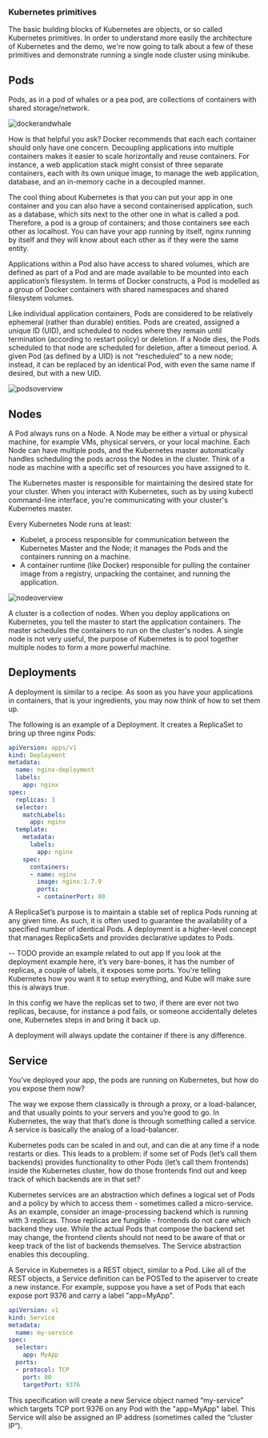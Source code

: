 
### Kubernetes primitives

The basic building blocks of Kubernetes are objects, or so called Kubernetes primitives. In order to understand
more easily the architecture of Kubernetes and the demo, we're now going to talk about a few of these primitives
and demonstrate running a single node cluster using minikube.


## Pods

Pods, as in a pod of whales or a pea pod, are collections of containers with shared storage/network.

![dockerandwhale](./.png)

How is that helpful you ask? Docker recommends that each each container should only have one concern. Decoupling
applications into multiple containers makes it easier to scale horizontally and reuse containers. For instance,
a web application stack might consist of three separate containers, each with its own unique image, to manage the web
application, database, and an in-memory cache in a decoupled manner.

The cool thing about Kubernetes is that you can put your app in one container and you can also have a second containerised
application, such as a database, which sits next to the other one in what is called a pod. Therefore, a pod is a group of containers;
and those containers see each other as localhost. You can have your app running by itself, nginx running by itself and 
they will know about each other as if they were the same entity.

Applications within a Pod also have access to shared volumes, which are defined as part of a Pod and are made available to be mounted into each application’s filesystem.
In terms of Docker constructs, a Pod is modelled as a group of Docker containers with shared namespaces and shared filesystem volumes.

Like individual application containers, Pods are considered to be relatively ephemeral (rather than durable) entities. Pods
are created, assigned a unique ID (UID), and scheduled to nodes where they remain until termination (according to restart policy)
or deletion. If a Node dies, the Pods scheduled to that node are scheduled for deletion, after a timeout period.
A given Pod (as defined by a UID) is not “rescheduled” to a new node; instead, it can be replaced by an identical Pod, 
with even the same name if desired, but with a new UID.
                                                                                                 

![podsoverview](./.png)

## Nodes

A Pod always runs on a Node. A Node may be either a virtual or physical machine, for example VMs, physical servers, or
your local machine. Each Node can have multiple pods, and the Kubernetes master automatically handles scheduling
the pods across the Nodes in the cluster. Think of a node as machine with a specific set of resources you have assigned
to it.

The Kubernetes master is responsible for maintaining the desired state for your cluster. When you interact with Kubernetes,
such as by using kubectl command-line interface, you're communicating with your cluster's Kubernetes master.

Every Kubernetes Node runs at least:
- Kubelet, a process responsible for communication between the Kubernetes Master and the Node; it manages the Pods and
the containers running on a machine.
- A container runtime (like Docker) responsible for pulling the container image from a registry, unpacking the container,
and running the application.

![nodeoverview](./.png)

A cluster is a collection of nodes. When you deploy applications on Kubernetes, you tell the master to start the
application containers. The master schedules the containers to run on the cluster's nodes. A single node is not very useful,
the purpose of Kubernetes is to pool together multiple nodes to form a more powerful machine. 

## Deployments

A deployment is similar to a recipe. As soon as you have your applications in containers, that is your ingredients, you
may now think of how to set them up. 


The following is an example of a Deployment. It creates a ReplicaSet to bring up three nginx Pods:
```yaml
apiVersion: apps/v1
kind: Deployment
metadata:
  name: nginx-deployment
  labels:
    app: nginx
spec:
  replicas: 3
  selector:
    matchLabels:
      app: nginx
  template:
    metadata:
      labels:
        app: nginx
    spec:
      containers:
      - name: nginx
        image: nginx:1.7.9
        ports:
        - containerPort: 80
```

A ReplicaSet’s purpose is to maintain a stable set of replica Pods running at any given time. As such, it is often used 
to guarantee the availability of a specified number of identical Pods. A deployment is a higher-level concept that manages 
ReplicaSets and provides declarative updates to Pods.

-- TODO provide an example related to out app
If you look at the deployment example here, it’s very bare-bones, it has the number of replicas, a couple of labels, it exposes some ports. 
You're telling Kubernetes how you want it to setup everything, and Kube will make sure this is always true.

In this config we have the replicas set to two, if there are ever not two replicas, because, for instance
a pod fails, or someone accidentally deletes one, Kubernetes steps in and bring it back up.

A deployment will always update the container if there is any difference.

## Service

You’ve deployed your app, the pods are running on Kubernetes, but how do you expose them now?

The way we expose them classically is through a proxy, or a load-balancer, and that usually points
to your servers and you’re good to go. In Kubernetes, the way that that’s done is through something called a service.
A service is basically the analog of a load-balancer.

Kubernetes pods can be scaled in and out, and can die at any time if a node restarts or dies. This leads to a problem: 
if some set of Pods (let’s call them backends) provides functionality to other Pods (let’s call them frontends) inside 
the Kubernetes cluster, how do those frontends find out and keep track of which backends are in that set?

Kubernetes services are an abstraction which defines a logical set of Pods and a policy by which to access them - 
sometimes called a micro-service. As an example, consider an image-processing backend which is running with 3 replicas. 
Those replicas are fungible - frontends do not care which backend they use. While the actual Pods that compose the backend
set may change, the frontend clients should not need to be aware of that or keep track of the list of backends themselves.
The Service abstraction enables this decoupling.

A Service in Kubernetes is a REST object, similar to a Pod. Like all of the REST objects, a Service definition can be 
POSTed to the apiserver to create a new instance. For example, suppose you have a set of Pods that each expose port 9376 and carry a label "app=MyApp".

```yaml
apiVersion: v1
kind: Service
metadata:
  name: my-service
spec:
  selector:
    app: MyApp
  ports:
  - protocol: TCP
    port: 80
    targetPort: 9376
```

This specification will create a new Service object named “my-service” which targets TCP port 9376 on any Pod with the "app=MyApp" label.
This Service will also be assigned an IP address (sometimes called the “cluster IP”).